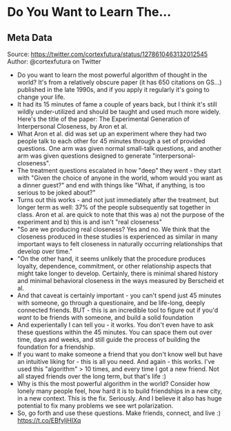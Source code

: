 # Do You Want to Learn The...

## Meta Data

Source:  https://twitter.com/cortexfutura/status/1278610463132012545 
Author: @cortexfutura on Twitter

- Do you want to learn the most powerful algorithm of thought in the world? It's from a relatively obscure paper (it has 650 citations on GS...) published in the late 1990s, and if you apply it regularly it's going to change your life.
- It had its 15 minutes of fame a couple of years back, but I think it's still wildly under-utilized and should be taught and used much more widely. Here's the title of the paper:
  The Experimental Generation of Interpersonal Closeness, by Aron et al.
- What Aron et al. did was set up an experiment where they had two people talk to each other for 45 minutes through a set of provided questions. One arm was given normal small-talk questions, and another arm was given questions designed to generate "interpersonal-closeness".
- The treatment questions escalated in how "deep" they went - they start with "Given the choice of anyone in the world, whom would you want as a dinner guest?" and end with things like "What, if anything, is too serious to be joked about?"
- Turns out this works - and not just immediately after the treatment, but longer term as well: 37% of the people subsequently sat together in class. Aron et al. are quick to note that this was a) not the purpose of the experiment and b) this is and isn't "real closeness"
- "So are we producing real closeness? Yes and no. We think that the closeness produced in these studies is experienced as similar in many important ways to felt closeness in naturally occurring relationships that develop over time."
- "On the other hand, it seems unlikely that the procedure produces loyalty, dependence, commitment, or other relationship aspects that might take longer to develop. Certainly, there is minimal shared history and minimal behavioral closeness in the ways measured by Berscheid et al.
- And that caveat is certainly important - you can't spend just 45 minutes with someone, go through a questionaire, and be life-long, deeply connected friends.
  BUT - this is an incredible tool to figure out if you'd _want_ to be friends with someone, and build a solid foundation
- And experientally I can tell you - it works. You don't even have to ask these questions within the 45 minutes. You can space them out over time, days and weeks, and still guide the process of building the foundation for a friendship.
- If you want to make someone a friend that you don't know well but have an intuitive liking for - this is all you need.
  And again - this works. I've used this "algorithm" > 10 times, and every time I got a new friend. Not all stayed friends over the long term, but that's life :)
- Why is this the most powerful algorithm in the world? Consider how lonely many people feel, how hard it is to build friendships in a new city, in a new context. This is the fix. Seriously. And I believe it also has huge potential to fix many problems we see wrt polarization.
- So, go forth and use these questions. Make friends, connect, and live :) https://t.co/EBfyljHIXq
